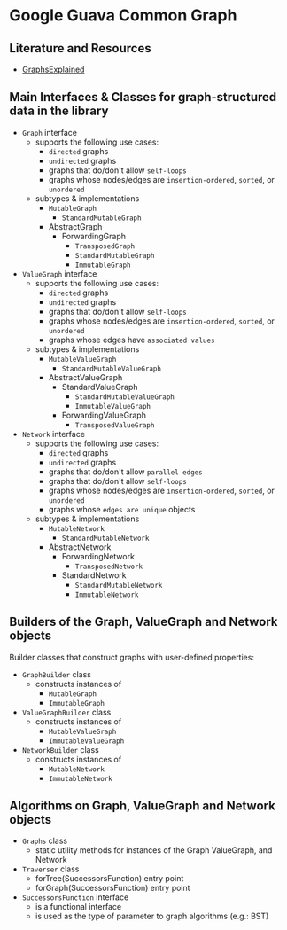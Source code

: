 # Google Guava Common Graph

## Literature and Resources

- [GraphsExplained](https://github.com/google/guava/wiki/GraphsExplained)

## Main Interfaces & Classes for graph-structured data in the library

- `Graph` interface
    - supports the following use cases:
        - `directed` graphs
        - `undirected` graphs
        - graphs that do/don't allow `self-loops`
        - graphs whose nodes/edges are `insertion-ordered`, `sorted`, or `unordered`
    - subtypes & implementations
        - `MutableGraph`
            - `StandardMutableGraph`
        - AbstractGraph
            - ForwardingGraph
                - `TransposedGraph`
                - `StandardMutableGraph`
                - `ImmutableGraph`
- `ValueGraph` interface
    - supports the following use cases:
        - `directed` graphs
        - `undirected` graphs
        - graphs that do/don't allow `self-loops`
        - graphs whose nodes/edges are `insertion-ordered`, `sorted`, or `unordered`
        - graphs whose edges have `associated values`
    - subtypes & implementations
        - `MutableValueGraph`
            - `StandardMutableValueGraph`
        - AbstractValueGraph
            - StandardValueGraph
                - `StandardMutableValueGraph`
                - `ImmutableValueGraph`
            - ForwardingValueGraph
                - `TransposedValueGraph`
- `Network` interface
    - supports the following use cases:
        - `directed` graphs
        - `undirected` graphs
        - graphs that do/don't allow `parallel edges`
        - graphs that do/don't allow `self-loops`
        - graphs whose nodes/edges are `insertion-ordered`, `sorted`, or `unordered`
        - graphs whose `edges are unique` objects
    - subtypes & implementations
        - `MutableNetwork`
            - `StandardMutableNetwork`
        - AbstractNetwork
            - ForwardingNetwork
                - `TransposedNetwork`
            - StandardNetwork
                - `StandardMutableNetwork`
                - `ImmutableNetwork`

## Builders of the Graph, ValueGraph and Network objects

Builder classes that construct graphs with user-defined properties:

- `GraphBuilder` class
    - constructs instances of
        - `MutableGraph`
        - `ImmutableGraph`
- `ValueGraphBuilder` class
    - constructs instances of
        - `MutableValueGraph`
        - `ImmutableValueGraph`
- `NetworkBuilder` class
    - constructs instances of
        - `MutableNetwork`
        - `ImmutableNetwork`

## Algorithms on Graph, ValueGraph and Network objects

- `Graphs` class
    - static utility methods for instances of the Graph ValueGraph, and Network
- `Traverser` class
    - forTree(SuccessorsFunction) entry point
    - forGraph(SuccessorsFunction) entry point
- `SuccessorsFunction` interface
    - is a functional interface
    - is used as the type of parameter to graph algorithms (e.g.: BST)
